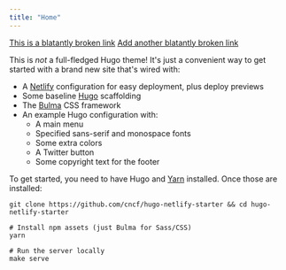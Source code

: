 ```yaml
---
title: "Home"
---
```


[This is a blatantly broken link](https://kubernetes.io/hl)
[Add another blatantly broken link](https://kubernetes.io/asdf)

This is *not* a full-fledged Hugo theme! It's just a convenient way to get started with a brand new site that's wired with:

* A [Netlify](https://netlify.com) configuration for easy deployment, plus deploy previews
* Some baseline [Hugo](https://gohugo.io) scaffolding
* The [Bulma](https://bulma.io) CSS framework
* An example Hugo configuration with:
  * A main menu
  * Specified sans-serif and monospace fonts
  * Some extra colors
  * A Twitter button
  * Some copyright text for the footer

To get started, you need to have Hugo and [Yarn](https://yarnpkg.com) installed. Once those are installed:

```shell
git clone https://github.com/cncf/hugo-netlify-starter && cd hugo-netlify-starter

# Install npm assets (just Bulma for Sass/CSS)
yarn

# Run the server locally
make serve
```
